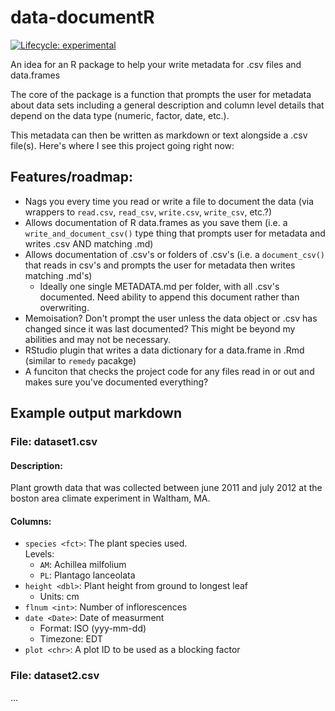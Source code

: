 # data-documentR

<!-- badges: start -->
  [![Lifecycle: experimental](https://img.shields.io/badge/lifecycle-experimental-orange.svg)](https://www.tidyverse.org/lifecycle/#experimental)
  <!-- badges: end -->
  
An idea for an R package to help your write metadata for .csv files and data.frames

The core of the package is a function that prompts the user for metadata about data sets including a general description and column level details that depend on the data type (numeric, factor, date, etc.).  

This metadata can then be written as markdown or text alongside a .csv file(s).  Here's where I see this project going right now:

## Features/roadmap:

- Nags you every time you read or write a file to document the data (via wrappers to `read.csv`, `read_csv`, `write.csv`, `write_csv`, etc.?)
- Allows documentation of R data.frames as you save them (i.e. a `write_and_document_csv()` type thing that prompts user for metadata and writes .csv AND matching .md)
- Allows documentation of .csv's or folders of .csv's (i.e. a `document_csv()` that reads in csv's and prompts the user for metadata then writes matching .md's)
  - Ideally one single METADATA.md per folder, with all .csv's documented.  Need ability to append this document rather than overwriting.
- Memoisation?  Don't prompt the user unless the data object or .csv has changed since it was last documented? This might be beyond my abilities and may not be necessary.
- RStudio plugin that writes a data dictionary for a data.frame in .Rmd (similar to `remedy` pacakge)
- A funciton that checks the project code for any files read in or out and makes sure you've documented everything?

## Example output markdown

### File: dataset1.csv
#### Description: 

Plant growth data that was collected between june 2011 and july 2012 at the boston area climate experiment in Waltham, MA.

#### Columns:

- `species <fct>`: The plant species used.  
    Levels:
     - `AM`: Achillea milfolium
     - `PL`: Plantago lanceolata
- `height <dbl>`: Plant height from ground to longest leaf
  - Units: cm
- `flnum <int>`: Number of inflorescences
- `date <Date>`: Date of measurment
  - Format: ISO (yyy-mm-dd)
  - Timezone: EDT
- `plot <chr>`: A plot ID to be used as a blocking factor

### File: dataset2.csv
...
     
